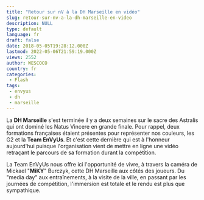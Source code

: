 ```yaml
---
title: "Retour sur nV à la DH Marseille en vidéo"
slug: retour-sur-nv-a-la-dh-marseille-en-video
description: NULL
type: default
language: fr
draft: false
date: 2018-05-05T19:28:12.000Z
lastmod: 2022-05-06T21:59:19.000Z
views: 2552
author: WESCOCO
country: fr
categories:
 - Flash
tags:
 - envyus
 - dh
 - marseille
---
```

La **DH Marseille** s'est terminée il y a deux semaines sur le sacre des Astralis qui ont dominé les Natus Vincere en grande finale. Pour rappel, deux formations françaises étaient présentes pour représenter nos couleurs, les G2 et la **Team EnVyUs**. Et c'est cette dernière qui est à l'honneur aujourd'hui puisque l'organisation vient de mettre en ligne une vidéo retraçant le parcours de sa formation durant la compétition. 

La Team EnVyUs nous offre ici l'opportunité de vivre, à travers la caméra de Mickael "**MiKY**" Burczyk, cette DH Marseille aux côtés des joueurs. Du "media day" aux entraînements, à la visite de la ville, en passant par les journées de compétition, l'immersion est totale et le rendu est plus que sympathique.
